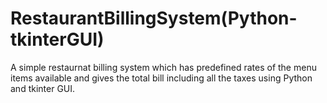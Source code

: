 # RestaurantBillingSystem(Python-tkinterGUI)
 A simple restaurnat billing system which has predefined rates of the menu items available and gives the total bill including all the taxes using Python and tkinter GUI. 
